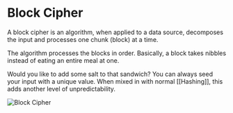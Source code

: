 # Block Cipher

A block cipher is an algorithm, when applied to a data source, decomposes the input and processes one chunk (block) at a time.

The algorithm processes the blocks in order.
Basically, a block takes nibbles instead of eating an entire meal at one.

Would you like to add some salt to that sandwich? You can always seed your input with a unique value. When mixed in with normal [[Hashing]], this adds another level of unpredictability.

![Block Cipher](images/BlockCipher.png)